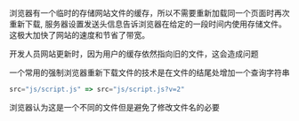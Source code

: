 浏览器有一个临时的存储网站文件的缓存，所以不需要重新加载同一个页面时再次重新下载, 服务器设置发送头信息告诉浏览器在给定的一段时间内使用存储文件。这极大加快了网站的速度和节省了带宽。

开发人员网站更新时，因为用户的缓存依然指向旧的文件，这会造成问题

一个常用的强制浏览器重新下载文件的技术是在文件的结尾处增加一个查询字符串
```js
src="js/script.js" => src="js/script.js?v=2"
```
浏览器认为这是一个不同的文件但是避免了修改文件名的必要